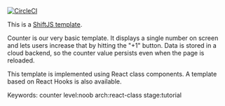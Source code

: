 [![CircleCI](https://circleci.com/gh/shiftjs/counter-class.svg?style=svg)](https://circleci.com/gh/shiftjs/counter-class)

This is a [ShiftJS template](https://shiftjs.com/).

Counter is our very basic template. It displays a single number on screen
and lets users increase that by hitting the "+1" button. Data is stored
in a cloud backend, so the counter value persists even when the page is
reloaded.

This template is implemented using React class components. A template based
on React Hooks is also available.

Keywords: counter level:noob arch:react-class stage:tutorial
